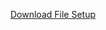<a href="https://raw.githubusercontent.com/hartadi/TestClickOnce/master/setup.exe">Download File Setup</a>